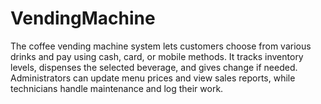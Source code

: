 # VendingMachine
The coffee vending machine system lets customers choose from various drinks and pay using cash, card, or mobile methods. It tracks inventory levels, dispenses the selected beverage, and gives change if needed. Administrators can update menu prices and view sales reports, while technicians handle maintenance and log their work. 
